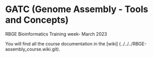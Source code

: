 # GATC (Genome Assembly - Tools and Concepts)
RBGE Bioinformatics Training week- March 2023

You will find all the course documentation in the [wiki] (../../../RBGE-assembly_course.wiki.git). 
